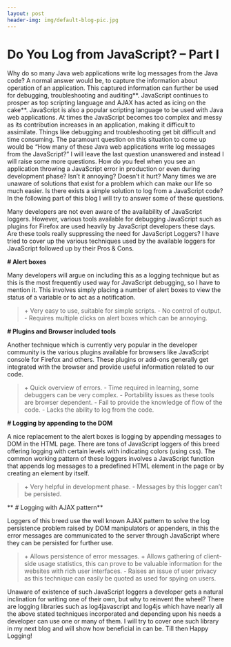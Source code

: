 ```yaml
---
layout: post
header-img: img/default-blog-pic.jpg
---
```


# Do You Log from JavaScript? – Part I

Why do so many Java web applications write log messages from the Java code? A normal answer would be, to capture the information about operation of an application. This captured information can further be used for debugging, troubleshooting and auditing**. JavaScript continues to prosper as top scripting language and AJAX has acted as icing on the cake**.  JavaScript is also a popular scripting language to be used with Java web applications. At times the JavaScript becomes too complex and messy as its contribution increases in an application, making it difficult to assimilate. Things like debugging and troubleshooting get bit difficult and time consuming. The paramount question on this situation to come up would be “How many of these Java web applications write log messages from the JavaScript?” I will leave the last question unanswered and instead I will raise some more questions. How do you feel when you see an application throwing a JavaScript error in production or even during development phase? Isn’t it annoying? Doesn’t it hurt? Many times we are unaware of solutions that exist for a problem which can make our life so much easier. Is there exists a simple solution to log from a JavaScript code? In the following part of this blog I will try to answer some of these questions.

Many developers are not even aware of the availability of JavaScript loggers. However, various tools available for debugging JavaScript such as plugins for Firefox are used heavily by JavaScript developers these days. Are these tools really suppressing the need for JavaScript Loggers? I have tried to cover up the various techniques used by the available loggers for JavaScript followed up by their Pros & Cons.

**# Alert boxes**

Many developers will argue on including this as a logging technique but as this is the most frequently used way for JavaScript debugging, so I have to mention it. This involves simply placing a number of alert boxes to view the status of a variable or to act as a notification.

> \+ Very easy to use, suitable for simple scripts. \- No control of output. \- Requires multiple clicks on alert boxes which can be annoying.

**# Plugins and Browser included tools**

Another technique which is currently very popular in the developer community is the various plugins available for browsers like JavaScript console for Firefox and others. These plugins or add-ons generally get integrated with the browser and provide useful information related to our code.

> \+ Quick overview of errors. \- Time required in learning, some debuggers can be very complex. \- Portability issues as these tools are browser dependent. \- Fail to provide the knowledge of flow of the code. \- Lacks the ability to log from the code.

**# Logging by appending to the DOM**

A nice replacement to the alert boxes is logging by appending messages to DOM in the HTML page. There are tons of JavaScript loggers of this breed offering logging with certain levels with indicating colors (using css). The common working pattern of these loggers involves a JavaScript function that appends log messages to a predefined HTML element in the page or by creating an element by itself.

> \+ Very helpful in development phase. \- Messages by this logger can’t be persisted.

** # Logging with AJAX pattern**

Loggers of this breed use the well known AJAX pattern to solve the log persistence problem raised by DOM manipulators or appenders, in this the error messages are communicated to the server through JavaScript where they can be persisted for further use.

> \+ Allows persistence of error messages. \+ Allows gathering of client-side usage statistics, this can prove to be valuable information for the websites with rich user interfaces. \- Raises an issue of user privacy as this technique can easily be quoted as used for spying on users.

Unaware of existence of such JavaScript loggers a developer gets a natural inclination for writing one of their own, but why to reinvent the wheel? There are logging libraries such as log4javascript and log4js which have nearly all the above stated techniques incorporated and depending upon his needs a developer can use one or many of them. I will try to cover one such library in my next blog and will show how beneficial in can be. Till then Happy Logging!